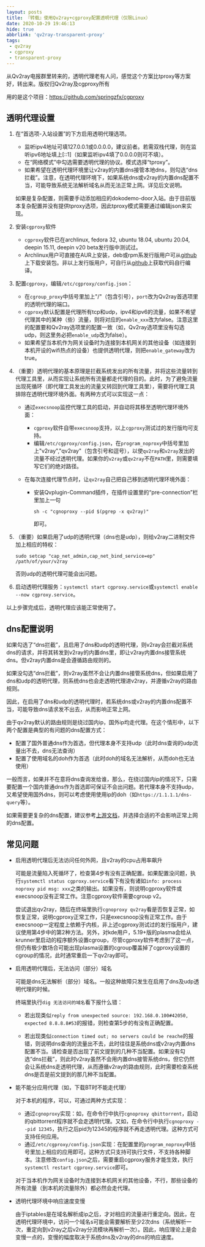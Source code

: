 ```yaml
---
layout: posts
title: 『转载』使用Qv2ray+cgproxy配置透明代理（仅限Linux）
date: 2020-10-29 19:46:13
hide: true
abbrlink: 'qv2ray-transparent-proxy'
tags:
 - qv2ray
 - cgproxy
 - transparent-proxy
---
```


从Qv2ray电报群里转来的，透明代理老有人问，感觉这个方案比tproxy等方案好，转出来。版权归Qv2ray及cgproxy所有

<!-- more -->

用的是这个项目：<https://github.com/springzfx/cgproxy>

## 透明代理设置

1. 在“首选项-入站设置”的下方启用透明代理选项。

   - 监听ipv4地址可填127.0.0.1或0.0.0.0，建议前者。若需双栈代理，则在监听ipv6地址填上[::1]（如果监听ipv4填了0.0.0.0则可不填）。
   - 在“网络模式”中勾选需要透明代理的协议。模式选择“tproxy”。
   - 如果希望在透明代理环境里让v2ray的内置dns接管本地dns，则勾选“dns拦截”。注意，在透明代理环境下，如果系统dns或v2ray的内置dns配置不当，可能导致系统无法解析域名从而无法正常上网。详见后文说明。

   如果是复杂配置，则需要手动添加相应的dokodemo-door入站。由于目前版本复杂配置并没有提供tproxy选项，因此tproxy模式需要通过编辑json来实现。

2. 安装`cgproxy`软件

   - `cgproxy`软件已在archlinux, fedora 32, ubuntu 18.04, ubuntu 20.04, deepin 15.11, deepin v20 beta发行版中测试过。
   - Archlinux用户可直接在AUR上安装，deb或rpm系发行版用户可从[github](https://github.com/springzfx/cgproxy/releases)上下载安装包。非以上发行版用户，可自行从[github](https://github.com/springzfx/cgproxy)上获取代码自行编译。

3. 配置`cgproxy`，编辑`/etc/cgproxy/config.json`：

   - 在`cgroup_proxy`中括号里加上"/"（包含引号），`port`改为Qv2ray首选项里的透明代理的端口。
   - `cgproxy`默认配置是代理所有tcp和udp，ipv4和ipv6的流量，如果不希望代理其中的某种（些）流量，则将对应的`enable_xxx`改为false。注意这里的配置要和Qv2ray选项里的配置一致（如，Qv2ray选项里没有勾选udp，则这里务必把`enable_udp`改为false）。
   - 如果希望当本机作为网关设备时为连接到本机网关的其他设备（如连接到本机开设的wifi热点的设备）也提供透明代理，则把`enable_gateway`改为true。

4. （重要）透明代理的基本原理是拦截系统发出的所有流量，并将这些流量转到代理工具里，从而实现让系统所有流量都走代理的目的。此时，为了避免流量出现死循环（即代理工具发出的流量又转回到代理工具里），需要将代理工具排除在透明代理环境外面。有两种方式可以实现这一点：

   - 通过`execsnoop`监控代理工具的启动，并自动将其移至透明代理环境外面：

     - `cgproxy`软件自带`execsnoop`支持，以上`cgproxy`测试过的发行版均可支持。
     - 编辑`/etc/cgproxy/config.json`，在`program_noproxy`中括号里加上"v2ray","qv2ray"（包含引号和逗号），以使`qv2ray`和`v2ray`发出的流量不经过透明代理。如果你的`v2ray`或`qv2ray`不在`PATH`里，则需要填写它们的绝对路径。

   - 在每次连接代理节点时，让`qv2ray`自己把自己移到透明代理环境外面：

     - 安装Qvplugin-Command插件，在插件设置里的“pre-connection”栏里加上一句

       ```
       sh -c "cgnoproxy --pid $(pgrep -x qv2ray)"
       ```

       即可。

5. （重要）如果启用了udp的透明代理（dns也是udp），则给v2ray二进制文件加上相应的特权：

   ```
   sudo setcap "cap_net_admin,cap_net_bind_service=ep" /path/of/your/v2ray
   ```

   否则udp的透明代理可能会出问题。

6. 启动透明代理服务：`systemctl start cgproxy.service`或`systemctl enable --now cgproxy.service`。

以上步骤完成后，透明代理应该能正常使用了。

## dns配置说明

如果勾选了“dns拦截”，且启用了dns和udp的透明代理，则v2ray会拦截对系统dns的请求，并将其转发到v2ray的内置dns里，即让v2ray内置dns接管系统dns。但v2ray内置dns是会遵循路由规则的。

如果没勾选“dns拦截”，则v2ray虽然不会让内置dns接管系统dns，但如果启用了dns和udp的透明代理，则系统dns也会走透明代理进v2ray，并遵循v2ray的路由规则。

因此，在启用了dns和udp的透明代理时，若系统dns或v2ray的内置dns配置不当，可能导致dns请求发不出去，从而影响正常上网。

由于qv2ray默认的路由规则是绕过国内ip，国外ip均走代理。在这个情形中，以下两个配置是典型的有问题的dns配置方式：

- 配置了国外普通dns作为首选，但代理本身不支持udp（此时dns查询的udp流量出不去，dns无法查询）
- 配置了使用域名的doh作为首选（此时doh的域名无法解析，从而doh也无法使用）

一般而言，如果并不在意将dns查询发给谁，那么，在绕过国内ip的情况下，只需要配置一个国内普通dns作为首选即可保证不会出问题。若代理本身不支持udp，又希望使用国外dns，则可以考虑使用使用ip的doh（如`https://1.1.1.1/dns-query`等）。

如果需要更复杂的dns配置，建议参考[上游文档](https://www.v2ray.com/chapter_02/04_dns.html)，并选择合适的不会影响正常上网的dns配置。

## 常见问题

- 启用透明代理后无法访问任何外网，且v2ray的cpu占用率飙升

  可能是流量陷入死循环了，检查第4步有没有正确配置。如果配置没问题，执行`systemctl status cgproxy.service`看下有没有诸如`info: process noproxy pid msg: xxx`之类的输出。如果没有，则说明cgproxy软件或execsnoop没有正常工作。注意cgproxy软件需要cgroup v2。

  尝试退出qv2ray，随后在终端里执行`cgnoproxy qv2ray`看是否恢复正常，如恢复正常，说明cgproxy正常工作，只是execsnoop没有正常工作。由于execsnoop一定程度上依赖于内核，非上述cgproxy测试过的发行版用户，建议使用第4步中的第2种方法。另外，对kde用户，5.19+版的plasma会给从krunner里启动的程序额外设置cgroup，尽管cgproxy软件考虑到了这一点，但仍有极少数场合可能出现plasma设置的cgroup覆盖掉了cgproxy设置的cgroup的情况，此时通常重启一下qv2ray即可。

- 启用透明代理后，无法访问（部分）域名

  可能是dns无法解析（部分）域名。一般这种故障只发生在启用了dns及udp透明代理的时候。

  终端里执行`dig 无法访问的域名`看下报什么错：

  - 若出现类似`reply from unexpected source: 192.168.0.100#42050, expected 8.8.8.8#53`的报错，则检查第5步的有没有正确配置。

  - 若出现类似`connection timed out; no servers could be reache`的报错，则说明dns查询的流量出不去，此时往往是系统dns或v2ray内置dns配置不当。请检查是否出现了前文提到的几种不当配置。如果没有勾选“dns拦截”，则此时v2ray虽然不会用内置dns接管系统dns，但它仍然会让系统dns走透明代理，从而遵循v2ray的路由规则，此时需要检查系统dns是否是前文提到的那几种不当配置。

- 能不能分应用代理（如，下载BT时不能走代理）

  对于本机的程序，可以，可通过两种方式实现：

  - 通过`cgnoproxy`实现：如，在命令行中执行`cgnoproxy qbittorrent`，启动的qbittorrent程序就不会走透明代理。又如，在命令行中执行`cgnoproxy --pid 12345`，执行之后pid为12345的程序就不再走透明代理。这种方式可支持任何应用。
  - 通过`/etc/cgproxy/config.json`实现：在配置里的`program_noproxy`中括号里加上相应的应用即可。这种方式只支持可执行文件，不支持各种脚本。注意修改`config.json`之后，需要重启cgproxy服务才能生效，执行`systemctl restart cgproxy.service`即可。

  对于当本机作为网关设备时为连接到本机网关的其他设备，不行，那些设备的所有流量（到本机的流量除外）都必然会走代理。

- 透明代理环境中响应速度变慢

  由于iptables是在域名解析成ip之后，才对相应的流量进行重定向。因此，在透明代理环境中，访问一个域名s可能会需要解析至少2次dns（系统解析一次，重定向到v2ray之后v2ray分流模块再解析一次）。因此，响应理论上是会变慢一点的，变慢的幅度取决于系统dns及v2ray的dns的响应速度。

